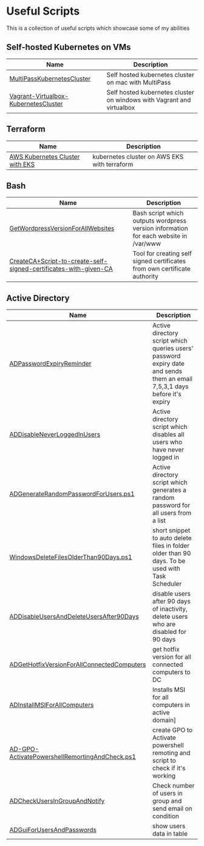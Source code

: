
# Useful Scripts
This is a collection of useful scripts which showcase some of my abilities 

## Self-hosted Kubernetes on VMs
| Name      | Description |
| ----------- | ----------- |
| [MultiPassKubernetesCluster](./Kubernetes/MultiPassKubernetesCluster) | Self hosted kubernetes cluster on mac with MultiPass |
| [Vagrant-Virtualbox-KubernetesCluster](./Kubernetes/Vagrant-Virtualbox-KubernetesCluster) | Self hosted kubernetes cluster on windows with Vagrant and virtualbox |

## Terraform
| Name      | Description |
| ----------- | ----------- |
| [AWS Kubernetes Cluster with EKS](./Terraform/AWS-EKS-Cluster) | kubernetes cluster on AWS EKS with terraform |


## Bash
| Name      | Description |
| ----------- | ----------- |
| [GetWordpressVersionForAllWebsites](./Bash/GetWordpressVersionForAllWebsites) | Bash script which outputs wordpress version information for each website in /var/www |
| [CreateCA+Script-to-create-self-signed-certificates-with-given-CA](./Bash/CreateCA+Script-to-create-self-signed-certificates-with-given-CA) | Tool for creating self signed certificates from own certificate authority |

## Active Directory
| Name      | Description |
| ----------- | ----------- |
| [ADPasswordExpiryReminder](./Powershell/ADPasswordExpiryReminder) | Active directory script which queries users' password expiry date and sends them an email 7,5,3,1 days before it's expiry |
| [ADDisableNeverLoggedInUsers](./Powershell/ADDisableNeverLoggedInUsers) | Active directory script which disables all users who have never logged in |
| [ADGenerateRandomPasswordForUsers.ps1](./Powershell/ADGenerateRandomPasswordForUsers.ps1) | Active directory script which generates a random password for all users from a list |
| [WindowsDeleteFilesOlderThan90Days.ps1](./Powershell/WindowsDeleteFilesOlderThan90Days.ps1) | short snippet to auto delete files in folder older than 90 days. To be used with Task Scheduler |
| [ADDisableUsersAndDeleteUsersAfter90Days](./Powershell/ADDisableUsersAndDeleteUsersAfter90Days) | disable users after 90 days of inactivity, delete users who are disabled for 90 days |
| [ADGetHotfixVersionForAllConnectedComputers](./Powershell/ADGetHotfixVersionForAllConnectedComputers) | get hotfix version for all connected computers to DC |
| [ADInstallMSIForAllComputers](./Powershell/ADInstallMSIForAllComputers) | Installs MSI for all computers in active domain] |
| [AD-GPO-ActivatePowershellRemortingAndCheck.ps1](./Powershell/AD-GPO-ActivatePowershellRemortingAndCheck.ps1) | create GPO to Activate powershell remoting and script to check if it's working |
| [ADCheckUsersInGroupAndNotify](./Powershell/ADCheckUsersInGroupAndNotify) | Check number of users in group and send email on condition |
| [ADGuiForUsersAndPasswords](./Powershell/ADGuiForUsersAndPasswords) | show users data in table |


